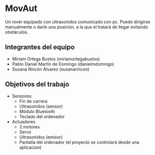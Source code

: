 # MovAut

Un rover equipado con ultrasonidos comunicado con pc. Puede dirigirse manualmente o darle una posicion, a la que el tratará de llegar evitando obstáculos.

## Integrantes del equipo

* Miriam Ortega Bustos (miriamortegabustos)
* Pablo Daniel Martín de Domingo (danielmdomingo)
* Susana Rincón Álvarez (susanarincon)

## Objetivos del trabajo
* Sensores:
  * Fin de carrera
  * Ultrasonidos (sensor)
  * Módulo Bluetooth
  * Teclado del ordenador
* Actuadores
  * 2 motores
  * Servo
  * Ultrasonidos (emisor)
  * Pantalla del ordenador (el proyecto se controlará desde una aplicacion)
